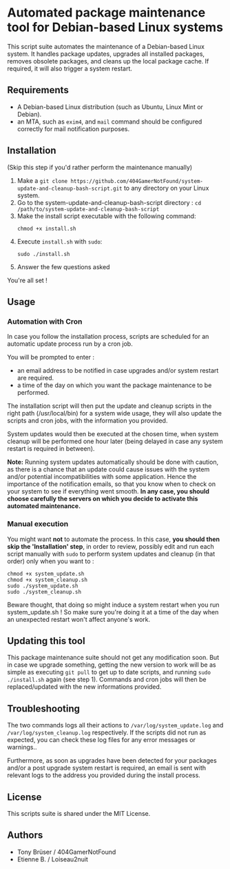 
# Automated package maintenance tool for Debian-based Linux systems

This script suite automates the maintenance of a Debian-based Linux system. 
It handles package updates, upgrades all installed packages, removes obsolete packages, and cleans up the local package cache. If required, it will also trigger a system restart.

## Requirements

- A Debian-based Linux distribution (such as Ubuntu, Linux Mint or Debian).
- an MTA, such as `exim4`, and `mail` command should be configured correctly for mail notification purposes.

## Installation

(Skip this step if you'd rather perform the maintenance manually)

1. Make a `git clone https://github.com/404GamerNotFound/system-update-and-cleanup-bash-script.git` to any directory on your Linux system.
2. Go to the system-update-and-cleanup-bash-script directory : `cd /path/to/system-update-and-cleanup-bash-script`
3. Make the install script executable with the following command:
   ```
   chmod +x install.sh
   ```
4. Execute `install.sh` with `sudo`:
   ```
   sudo ./install.sh
   ```
5. Answer the few questions asked

You're all set !

## Usage

### Automation with Cron

In case you follow the installation process, scripts are scheduled for an automatic update process run by a cron job. 

You will be prompted to enter :
- an email address to be notified in case upgrades and/or system restart are required.
- a time of the day on which you want the package maintenance to be performed.
   
The installation script will then put the update and cleanup scripts in the right path (/usr/local/bin) for a system wide usage, they will also update the scripts and cron jobs, with the information you provided.

System updates would then be executed at the chosen time, when system cleanup will be performed one hour later (being delayed in case any system restart is required in between).

**Note:** Running system updates automatically should be done with caution, as there is a chance that an update could cause issues with the system and/or potential incompatibilities with some application. Hence the importance of the notification emails, so that you know when to check on your system to see if everything went smooth. 
**In any case, you should choose carefully the servers on which you decide to activate this automated maintenance.**

### Manual execution

You might want **not** to automate the process. In this case, **you should then skip the 'Installation' step**, in order to review, possibly edit and run each script manually with `sudo` to perform system updates and cleanup (in that order) only when you want to :

```
chmod +x system_update.sh
chmod +x system_cleanup.sh
sudo ./system_update.sh
sudo ./system_cleanup.sh
```

Beware thought, that doing so might induce a system restart when you run system_update.sh ! So make sure you're doing it at a time of the day when an unexpected restart won't affect anyone's work.

## Updating this tool

This package maintenance suite should not get any modification soon. But in case we upgrade something, getting the new version to work will be as simple as executing `git pull` to get up to date scripts, and running `sudo ./install.sh` again (see step 1). Commands and cron jobs will then be replaced/updated with the new informations provided.


## Troubleshooting

The two commands logs all their actions to `/var/log/system_update.log` and `/var/log/system_cleanup.log` respectively. If the scripts did not run as expected, you can check these log files for any error messages or warnings..

Furthermore, as soon as upgrades have been detected for your packages and/or a post upgrade system restart is required, an email is sent with relevant logs to the address you provided during the install process.


## License

This scripts suite is shared under the MIT License.


## Authors

- Tony Brüser / 404GamerNotFound
- Etienne B. / Loiseau2nuit
